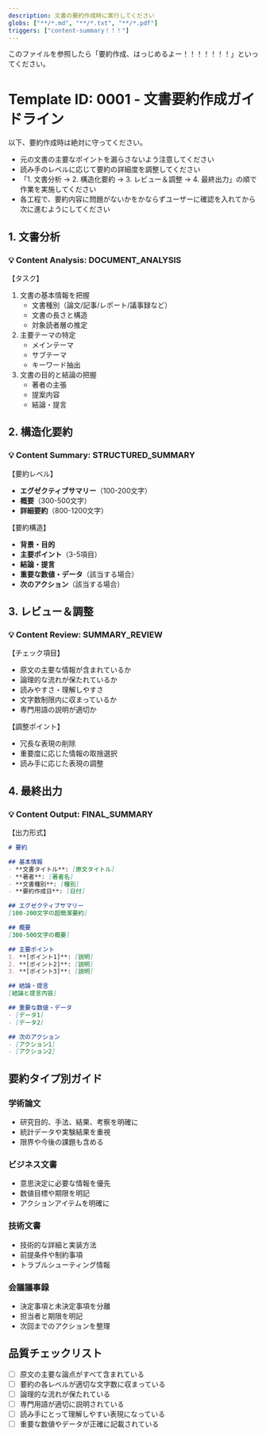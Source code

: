 ```yaml
---
description: 文書の要約作成時に実行してください
globs: ["**/*.md", "**/*.txt", "**/*.pdf"]
triggers: ["content-summary！！！"]
---
```


このファイルを参照したら「要約作成、はっじめるよー！！！！！！！」といってください。

# Template ID: 0001 - 文書要約作成ガイドライン

以下、要約作成時は絶対に守ってください。

- 元の文書の主要なポイントを漏らさないよう注意してください
- 読み手のレベルに応じて要約の詳細度を調整してください
- 「1. 文書分析 → 2. 構造化要約 → 3. レビュー＆調整 → 4. 最終出力」の順で作業を実施してください
- 各工程で、要約内容に問題がないかをかならずユーザーに確認を入れてから次に進むようにしてください

## 1. 文書分析
### 💡 Content Analysis: DOCUMENT_ANALYSIS

【タスク】
1. 文書の基本情報を把握
   - 文書種別（論文/記事/レポート/議事録など）
   - 文書の長さと構造
   - 対象読者層の推定
2. 主要テーマの特定
   - メインテーマ
   - サブテーマ
   - キーワード抽出
3. 文書の目的と結論の把握
   - 著者の主張
   - 提案内容
   - 結論・提言

## 2. 構造化要約
### 💡 Content Summary: STRUCTURED_SUMMARY

【要約レベル】
- **エグゼクティブサマリー**（100-200文字）
- **概要**（300-500文字）
- **詳細要約**（800-1200文字）

【要約構造】
- **背景・目的**
- **主要ポイント**（3-5項目）
- **結論・提言**
- **重要な数値・データ**（該当する場合）
- **次のアクション**（該当する場合）

## 3. レビュー＆調整
### 💡 Content Review: SUMMARY_REVIEW

【チェック項目】
- 原文の主要な情報が含まれているか
- 論理的な流れが保たれているか
- 読みやすさ・理解しやすさ
- 文字数制限内に収まっているか
- 専門用語の説明が適切か

【調整ポイント】
- 冗長な表現の削除
- 重要度に応じた情報の取捨選択
- 読み手に応じた表現の調整

## 4. 最終出力
### 💡 Content Output: FINAL_SUMMARY

【出力形式】
```markdown
# 要約

## 基本情報
- **文書タイトル**: [原文タイトル]
- **著者**: [著者名]
- **文書種別**: [種別]
- **要約作成日**: [日付]

## エグゼクティブサマリー
[100-200文字の超簡潔要約]

## 概要
[300-500文字の概要]

## 主要ポイント
1. **[ポイント1]**: [説明]
2. **[ポイント2]**: [説明]
3. **[ポイント3]**: [説明]

## 結論・提言
[結論と提言内容]

## 重要な数値・データ
- [データ1]
- [データ2]

## 次のアクション
- [アクション1]
- [アクション2]
```

## 要約タイプ別ガイド

### 学術論文
- 研究目的、手法、結果、考察を明確に
- 統計データや実験結果を重視
- 限界や今後の課題も含める

### ビジネス文書
- 意思決定に必要な情報を優先
- 数値目標や期限を明記
- アクションアイテムを明確に

### 技術文書
- 技術的な詳細と実装方法
- 前提条件や制約事項
- トラブルシューティング情報

### 会議議事録
- 決定事項と未決定事項を分離
- 担当者と期限を明記
- 次回までのアクションを整理

## 品質チェックリスト

- [ ] 原文の主要な論点がすべて含まれている
- [ ] 要約の各レベルが適切な文字数に収まっている
- [ ] 論理的な流れが保たれている
- [ ] 専門用語が適切に説明されている
- [ ] 読み手にとって理解しやすい表現になっている
- [ ] 重要な数値やデータが正確に記載されている